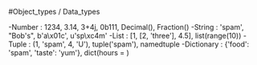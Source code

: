 #Object_types / Data_types

-Number : 1234, 3.14, 3+4j, 0b111, Decimal(),
 Fraction()
 -String : 'spam', "Bob's", b'a\x01c', u'sp\xc4m'
 -List : [1, [2, 'three'], 4.5], list(range(10))
 -Tuple : (1, 'spam', 4, 'U'), tuple('spam'), namedtuple
 -Dictionary : {'food': 'spam', 'taste': 'yum'}, dict(hours = )

